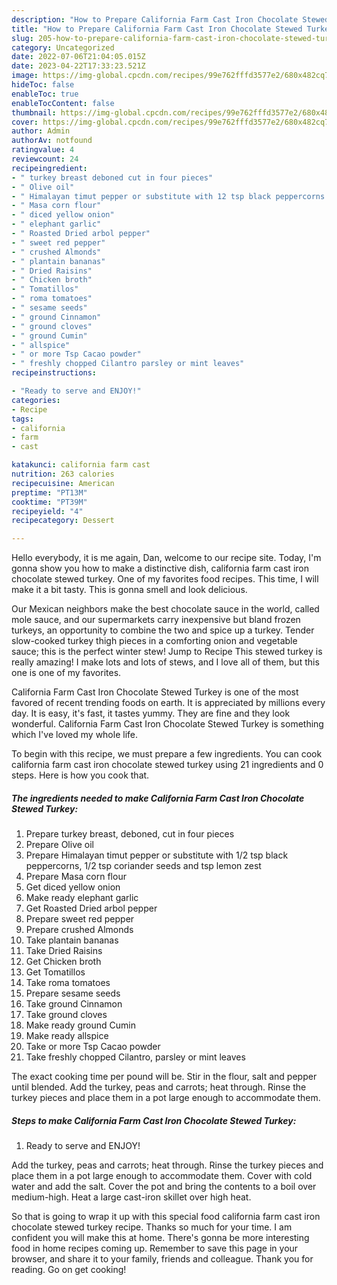 ```yaml
---
description: "How to Prepare California Farm Cast Iron Chocolate Stewed Turkey yang Delicious}"
title: "How to Prepare California Farm Cast Iron Chocolate Stewed Turkey yang Delicious}"
slug: 205-how-to-prepare-california-farm-cast-iron-chocolate-stewed-turkey-yang-delicious
category: Uncategorized
date: 2022-07-06T21:04:05.015Z
date: 2023-04-22T17:33:23.521Z
image: https://img-global.cpcdn.com/recipes/99e762fffd3577e2/680x482cq70/california-farm-cast-iron-chocolate-stewed-turkey-recipe-main-photo.jpg
hideToc: false
enableToc: true
enableTocContent: false
thumbnail: https://img-global.cpcdn.com/recipes/99e762fffd3577e2/680x482cq70/california-farm-cast-iron-chocolate-stewed-turkey-recipe-main-photo.jpg
cover: https://img-global.cpcdn.com/recipes/99e762fffd3577e2/680x482cq70/california-farm-cast-iron-chocolate-stewed-turkey-recipe-main-photo.jpg
author: Admin
authorAv: notfound
ratingvalue: 4
reviewcount: 24
recipeingredient:
- " turkey breast deboned cut in four pieces"
- " Olive oil"
- " Himalayan timut pepper or substitute with 12 tsp black peppercorns 12 tsp coriander seeds and tsp lemon zest"
- " Masa corn flour"
- " diced yellow onion"
- " elephant garlic"
- " Roasted Dried arbol pepper"
- " sweet red pepper"
- " crushed Almonds"
- " plantain bananas"
- " Dried Raisins"
- " Chicken broth"
- " Tomatillos"
- " roma tomatoes"
- " sesame seeds"
- " ground Cinnamon"
- " ground cloves"
- " ground Cumin"
- " allspice"
- " or more Tsp Cacao powder"
- " freshly chopped Cilantro parsley or mint leaves"
recipeinstructions:

- "Ready to serve and ENJOY!"
categories:
- Recipe
tags:
- california
- farm
- cast

katakunci: california farm cast 
nutrition: 263 calories
recipecuisine: American
preptime: "PT13M"
cooktime: "PT39M"
recipeyield: "4"
recipecategory: Dessert

---
```



Hello everybody, it is me again, Dan, welcome to our recipe site. Today, I'm gonna show you how to make a distinctive dish, california farm cast iron chocolate stewed turkey. One of my favorites food recipes. This time, I will make it a bit tasty. This is gonna smell and look delicious.

Our Mexican neighbors make the best chocolate sauce in the world, called mole sauce, and our supermarkets carry inexpensive but bland frozen turkeys, an opportunity to combine the two and spice up a turkey. Tender slow-cooked turkey thigh pieces in a comforting onion and vegetable sauce; this is the perfect winter stew! Jump to Recipe This stewed turkey is really amazing! I make lots and lots of stews, and I love all of them, but this one is one of my favorites.

California Farm Cast Iron Chocolate Stewed Turkey is one of the most favored of recent trending foods on earth. It is appreciated by millions every day. It is easy, it's fast, it tastes yummy. They are fine and they look wonderful. California Farm Cast Iron Chocolate Stewed Turkey is something which I've loved my whole life.


To begin with this recipe, we must prepare a few ingredients. You can cook california farm cast iron chocolate stewed turkey using 21 ingredients and 0 steps. Here is how you cook that.

<!--inarticleads1-->

##### The ingredients needed to make California Farm Cast Iron Chocolate Stewed Turkey:

1. Prepare  turkey breast, deboned, cut in four pieces
1. Prepare  Olive oil
1. Prepare  Himalayan timut pepper or substitute with 1/2 tsp black peppercorns, 1/2 tsp coriander seeds and tsp lemon zest
1. Prepare  Masa corn flour
1. Get  diced yellow onion
1. Make ready  elephant garlic
1. Get  Roasted Dried arbol pepper
1. Prepare  sweet red pepper
1. Prepare  crushed Almonds
1. Take  plantain bananas
1. Take  Dried Raisins
1. Get  Chicken broth
1. Get  Tomatillos
1. Take  roma tomatoes
1. Prepare  sesame seeds
1. Take  ground Cinnamon
1. Take  ground cloves
1. Make ready  ground Cumin
1. Make ready  allspice
1. Take  or more Tsp Cacao powder
1. Take  freshly chopped Cilantro, parsley or mint leaves


The exact cooking time per pound will be. Stir in the flour, salt and pepper until blended. Add the turkey, peas and carrots; heat through. Rinse the turkey pieces and place them in a pot large enough to accommodate them. 

<!--inarticleads2-->

##### Steps to make California Farm Cast Iron Chocolate Stewed Turkey:


1. Ready to serve and ENJOY!

Add the turkey, peas and carrots; heat through. Rinse the turkey pieces and place them in a pot large enough to accommodate them. Cover with cold water and add the salt. Cover the pot and bring the contents to a boil over medium-high. Heat a large cast-iron skillet over high heat. 

So that is going to wrap it up with this special food california farm cast iron chocolate stewed turkey recipe. Thanks so much for your time. I am confident you will make this at home. There's gonna be more interesting food in home recipes coming up. Remember to save this page in your browser, and share it to your family, friends and colleague. Thank you for reading. Go on get cooking!
